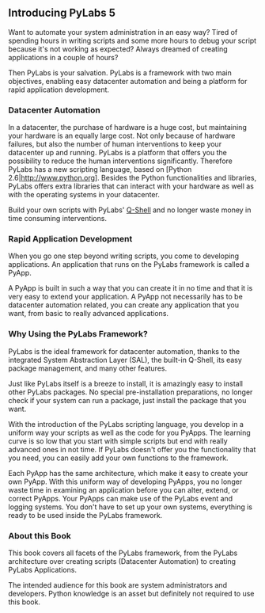 [qshell]: /pylabsdoc/#/PyLabs50/Q-Shell/qshell


## Introducing PyLabs 5
Want to automate your system administration in an easy way?
Tired of spending hours in writing scripts and some more hours to debug your script because it's not working as expected?
Always dreamed of creating applications in a couple of hours?

Then PyLabs is your salvation. 
PyLabs is a framework with two main objectives, enabling easy datacenter automation and being a platform for rapid application development.


### Datacenter Automation
In a datacenter, the purchase of hardware is a huge cost, but maintaining your hardware is an equally large cost. Not only because of hardware failures, but also the number of human interventions to keep your datacenter up and running.
PyLabs is a platform that offers you the possibility to reduce the human interventions significantly. Therefore PyLabs has a new scripting language, based on [Python 2.6|http://www.python.org]. Besides the Python functionalities and libraries, PyLabs offers extra libraries that can interact with your hardware as well as with the operating systems in your datacenter.

Build your own scripts with PyLabs' [Q-Shell][qshell] and no longer waste money in time consuming interventions.


### Rapid Application Development
When you go one step beyond writing scripts, you come to developing applications. An application that runs on the PyLabs framework is called a PyApp. 

A PyApp is built in such a way that you can create it in no time and that it is very easy to extend your application. A PyApp not necessarily has to be datacenter automation related, you can create any  application that you want, from basic to really advanced applications.


### Why Using the PyLabs Framework?
PyLabs is the ideal framework for datacenter automation, thanks to the integrated System Abstraction Layer (SAL), the built-in Q-Shell, its easy package management, and many other features.

Just like PyLabs itself is a breeze to install, it is amazingly easy to install other PyLabs packages. No special pre-installation preparations, no longer check if your system can run a package, just install the package that you want.

With the introduction of the PyLabs scripting language, you develop in a uniform way your scripts as well as the code for you PyApps. The learning curve is so low that you start with simple scripts but end with really advanced ones in not time.
If PyLabs doesn't offer you the functionality that you need, you can easily add your own functions to the framework.

Each PyApp has the same architecture, which make it easy to create your own PyApp. With this uniform way of developing PyApps, you no longer waste time in examining an application before you can alter, extend, or correct PyApps.
Your PyApps can make use of the PyLabs event and logging systems. You don't have to set up your own systems, everything is ready to be used inside the PyLabs framework.


### About this Book
This book covers all facets of the PyLabs framework, from the PyLabs architecture over creating scripts (Datacenter Automation) to creating PyLabs Applications.

The intended audience for this book are system administrators and developers. Python knowledge is an asset but definitely not required to use this book.